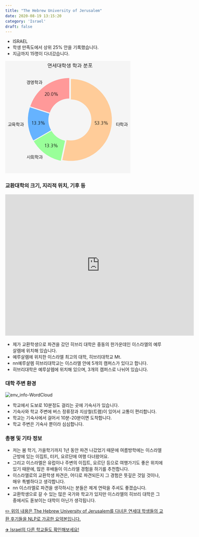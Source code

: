 ```yaml
---
title: "The Hebrew University of Jerusalem"
date: 2020-08-19 13:15:20
category: 'Israel'
draft: false
---
```



* ISRAEL
* 학생 만족도에서 상위 25% 안을 기록했습니다.
* 지금까지 15명이 다녀갔습니다. 

![department-info](../plots/IL000001.png)
### 교환대학의 크기, 지리적 위치, 기후 등
<iframe
width="600"
height="450"
frameborder="0" style="border:0"
src="https://www.google.com/maps/embed/v1/place?key=AIzaSyC9e1AME-pVmWC4hBpFdu5S4dKzyepa3HQ&q=The+Hebrew+University+of+Jerusalem&center=31.797242600000004,35.24030689999999&zoom=14" allowfullscreen>
</iframe>

* 제가 교환학생으로 파견을 갔던 히브리 대학은 중동의 한가운데인 이스라엘의 예루살렘에 위치해 있습니다.
* 예루살렘에 위치한 이스라엘 최고의 대학, 히브리대학교 Mt.
* nn예루살렘 히브리대학교는 이스라엘 안에 5개의 캠퍼스가 있다고 합니다.
* 히브리대학은 예루살렘에 위치해 있으며, 3개의 캠퍼스로 나뉘어 있습니다.


### 대학 주변 환경

![env_info-WordCloud](../univ_wordclouds_okt/env_info/IL000001_env_info_okt.png)

* 학교에서 도보로 10분정도 걸리는 곳에 기숙사가 있습니다.
* 기숙사와 학교 주변에 버스 정류장과 지상철(트램)이 있어서 교통이 편리합니다.
* 학교는 기숙사에서 걸어서 10분-20분이면 도착합니다.
* 학교 주변은 기숙사 뿐이라 심심합니다.


### 총평 및 기타 정보 
* 저는 봄 학기, 가을학기까지 1년 동안 파견 나갔었기 때문에 여름방학에는 이스라엘 근방에 있는 이집트, 터키, 요르단에 여행 다녀왔어요.
* 그리고 이스라엘은 유럽이나 주변의 이집트, 요르단 등으로 여행가기도 좋은 위치에 있기 때문에, 많은 후배들이 이스라엘 경험을 하기를 추천합니다.
* 이스라엘로의 교환학생 파견은, 어디로 파견되든지 그 경험은 뜻깊은 것일 것이나, 매우 특별하다고 생각합니다.
* nn 이스라엘로 파견을 생각하시는 분들은 제게 연락을 주셔도 좋겠습니다.
* 교환학생으로 갈 수 있는 많은 국가와 학교가 있지만 이스라엘의 히브리 대학은 그중에서도 돋보이는 대학이 아닌가 생각됩니다.


[✏️ 위의 내용은 The Hebrew University of Jerusalem를 다녀온 연세대 학생들의 교환 후기들을 NLP로 가공한 요약본입니다.](http://oia.yonsei.ac.kr/partner/expReport.asp?ucode=IL000001&bgbn=A)

[✈️ Israel의 다른 학교들도 확인해보세요!](https://yonsei-exchange.netlify.app/?category=Israel)
